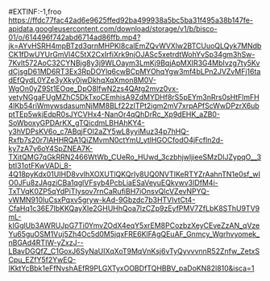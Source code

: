 #EXTINF:-1,froo
https://ffdc77fac42ad6e9625ffed92ba499938a5bc5ba31f495a38b147fe-apidata.googleusercontent.com/download/storage/v1/b/bisco-01/o/614496f742abd6714ad86ffb.mp4?jk=AYvHSRH4mpBTzd3qrnMHPKl8calEmZQvWVXlw2BTCUuoQLQyk7MNdbCK1fDwUYUrGmVl4C5tX2CxIrfiXrk9njOJASc5xetrdtWohYvSp34gm3hSw-7Kvlt572AoC32CYNBjg8y3j9WLOaym3LmKj9BqjApMXIR3G4MbIvzg7ty5KvdCjsgD61MD6RT3Ex3RpDOYlq6cwBCpMYOhqYgw3mf4bLPn2JVZvMFj16tadEfQydL0YZe3yXky0jwDkhqXqXmon8M0V-WgOn0yZ9St1EOqe_DpO8IfwN2zs4QAtg2mvz0vx-yetyNGgaFUgMZhC5DkTxoCEmhisA9ZdMYDHf8rS5pEYm3nRrs0sHtFlmFH4lKb54riWmywsdasumNjMM8BLf22zITPt2igm2mV7xrpAPfScWwDPzrX6ubptTEp5wkjEdpR0sJYCVHx4-NanOr4qQhDrRc_Xp9dEHK_aZB0-SoWboxyGPDArKX_gTQicdmLBHAhKY4-y3hVDPsKV6o_c7ABqjFOl2aZY5wL8yyiMuz34p7hHQ-Rxfb7s20r7lAHHRQA1QiZMvmN0ctYmU_ytlHGOCfodO4jFcfln2d-ky7zA7y6oY4SpZNEA7K-TXitQMG7qGkRRN2466WtWb_CUeRo_HUwd_3czbhjwljieeSMzDIJZypqO__3btI31otFKwVADi_8-4Q18pyKdx01UIHD8vvIhXOXUTlQKQrIy8UQ0NVTIKeRTYZrAahnTN1e0sf_wIO0JFu8zJAgziCBa1qglVFsyb4PcbLiaESaVeyuEQkywv3IDfM4i-TxTVqK0ZP5qYdPiTIysov7rnCaRufiBH7iOnsvQlcVZevNPYQ-vWMN910luCsxPqxv5gryw-kAd-9Gbzdc7b3HTVIvtCt4-CfaHq1c36E7IbKKQayXIe2GHUHhQoa7lzCZp9zEyfPMV7ZfLbK8SThU9TV9mL-kIGglUb3AWRUJpG7Ti0YmvZOdX4eqY5xrEM8PCozbzXeyCEveZzAN_qVzeYu65guOSM1Vuj5Zh4Oc5d0M5jqxFRE6KlFAgQEuAF_Gnmcy_Wgrhvyomek_nBGAd4RTIW-yZxzJ--LBavDGQfZ_C1GoxJ6SyNaUIXqXoT9MqVnKsj6vTyQyvvvnnR52Znfw_ZetxSCpu_EZfY5f2YwEQ-IKktYcBbk1eFfNvshAEfR9PLGXTyxOOBDfTQHBBV_paDoKN82l810&isca=1
